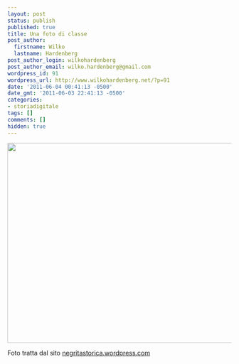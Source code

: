```yaml
---
layout: post
status: publish
published: true
title: Una foto di classe
post_author:
  firstname: Wilko
  lastname: Hardenberg
post_author_login: wilkohardenberg
post_author_email: wilko.hardenberg@gmail.com
wordpress_id: 91
wordpress_url: http://www.wilkohardenberg.net/?p=91
date: '2011-06-04 00:41:13 -0500'
date_gmt: '2011-06-03 22:41:13 -0500'
categories:
- storiadigitale
tags: []
comments: []
hidden: true
---
```

<p><img class="alignnone" title="Una foto di classe" src="http://negritastorica.files.wordpress.com/2011/05/foto-informatica.jpg" alt="" width="600" height="450" /></p>
<p>Foto tratta dal sito <a href="http://negritastorica.wordpress.com">negritastorica.wordpress.com</a></p></p>
